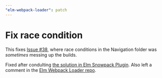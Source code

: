```yaml
---
"elm-webpack-loader": patch
---
```


# Fix race condition

This fixes [Issue #38](https://github.com/e3c-summer-worker/components/issues/38), where race conditions in the Navigation folder was *sometimes* messing up the builds.

Fixed after condulting [the solution in Elm Snowpack Plugin](https://github.com/marc136/snowpack-plugin-elm/commit/d8b2e37). Also left a comment in the [Elm Webpack Loader repo](https://github.com/elm-community/elm-webpack-loader/issues/211).
